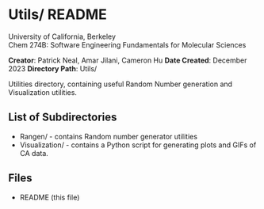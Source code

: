 # Utils/ README

University of California, Berkeley  
Chem 274B: Software Engineering Fundamentals for Molecular Sciences  

**Creator**:  Patrick Neal, Amar Jilani, Cameron Hu
**Date Created**: December 2023
**Directory Path**: Utils/

Utilities directory, containing useful Random Number generation and Visualization utilities. 

## List of Subdirectories

- Rangen/ - contains Random number generator utilities
- Visualization/ - contains a Python script for generating plots and GIFs of CA data. 

## Files

- README (this file)